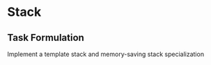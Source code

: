 # Stack

## Task Formulation

Implement a template stack and memory-saving stack<bool> specialization
